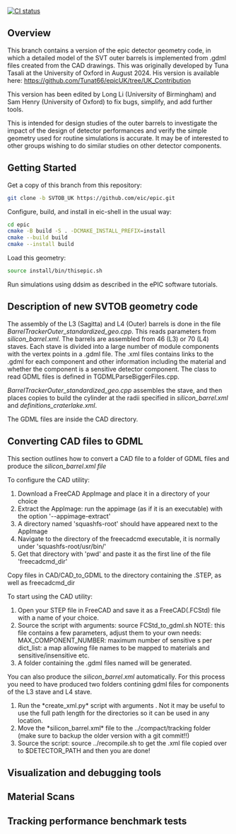 [![CI status](https://github.com/eic/epic/actions/workflows/linux-eic-shell.yml/badge.svg)](https://github.com/eic/epic/actions/workflows/linux-eic-shell.yml)

Overview
--------

This branch contains a version of the epic detector geometry code, in which a detailed model of the SVT outer barrels is implemented from .gdml files created from the CAD drawings. This was originally developed by Tuna Tasali at the University of Oxford in August 2024. His version is available here: https://github.com/Tunat66/epicUK/tree/UK_Contribution

This version has been edited by Long Li (University of Birmingham) and Sam Henry (University of Oxford) to fix bugs, simplify, and add further tools.

This is intended for design studies of the outer barrels to investigate the impact of the design of detector performances and verify the simple geometry used for routine simulations is accurate. It may be of interested to other groups wishing to do similar studies on other detector components.



Getting Started
---------------

Get a copy of this branch from this repository:
```bash
git clone -b SVTOB_UK https://github.com/eic/epic.git
```

Configure, build, and install in eic-shell in the usual way:
```bash
cd epic
cmake -B build -S . -DCMAKE_INSTALL_PREFIX=install
cmake --build build
cmake --install build
```
Load this geometry:
```bash
source install/bin/thisepic.sh
```

Run simulations using ddsim as described in the ePIC software tutorials.


Description of new SVTOB geometry code
--------------------------------------------

The assembly of the L3 (Sagitta) and L4 (Outer) barrels is done in the file *BarrelTrackerOuter_standardized_geo.cpp*. This reads parameters from *silicon_barrel.xml*. The barrels are assembled from 46 (L3) or 70 (L4) staves. Each stave is divided into a large number of module components with the vertex points in a .gdml file. The .xml files contains links to the .gdml for each component and other information including the material and whether the component is a sensitive detector component. The class to read GDML files is defined in TGDMLParseBiggerFiles.cpp.

*BarrelTrackerOuter_standardized_geo.cpp* assembles the stave, and then places copies to build the cylinder at the radii specified in *silicon_barrel.xml* and *definitions_craterlake.xml*.

The GDML files are inside the CAD directory.

Converting CAD files to GDML
------------------------------

This section outlines how to convert a CAD file to a folder of GDML files and produce the *silicon_barrel.xml file*

To configure the CAD utility:
<ol>
<li>Download a FreeCAD AppImage and place it in a directory of your choice</li>
<li>Extract the AppImage: run the appimage (as if it is an executable) with the option '--appimage-extract'</li>
<li>A directory named 'squashfs-root' should have appeared next to the AppImage</li>
<li>Navigate to the directory of the freecadcmd executable, it is normally under 'squashfs-root/usr/bin/'</li>
<li>Get that directory with 'pwd' and paste it as the first line of the file 'freecadcmd_dir'</li>
</ol>
Copy files in CAD/CAD_to_GDML to the directory containing the .STEP, as well as freecadcmd_dir

To start using the CAD utility:
<ol>
<li>Open your STEP file in FreeCAD and save it as a FreeCAD(.FCStd) file with a name of your choice.</li>
<li>Source the script with arguments: source FCStd_to_gdml.sh <FreeCAD_file_name>
    NOTE: this file contains a few parameters, adjust them to your own needs: 
        MAX_COMPONENT_NUMBER: maximum number of sensitive <module_component/>s per <module/>
        dict_list: a map allowing file names to be mapped to materials and sensitive/insensitive etc. </li>
<li>A folder containing the .gdml files named <FreeCAD_file_name> will be generated.</li>
</ol>

You can also produce the *silicon_barrel.xml* automatically. For this process you need to have produced two folders contining gdml files 
for components of the L3 stave and L4 stave. 
<ol>
<li>Run the *create_xml.py* script with arguments <L3_stave_gdml_folder_name> <L4_stave_gdml_folder_name>. Not it may be useful to use the full path length for the directories so it can be used in any location.</li>
<li>Move the *silicon_barrel.xml* file to the ../compact/tracking folder (make sure to backup the older version with a git commit!!)</li>
<li>Source the script: source ../recompile.sh to get the .xml file copied over to $DETECTOR_PATH and then you are done!</li>
</ol>



Visualization and debugging tools
-----------------------------------

Material Scans
---------------

Tracking performance benchmark tests
-----------------------------------------
